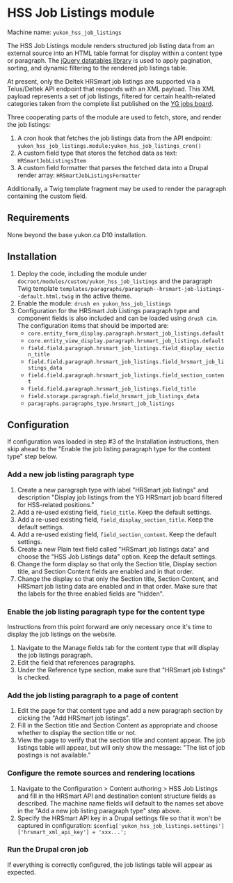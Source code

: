# HSS Job Listings module

Machine name: `yukon_hss_job_listings`

The HSS Job Listings module renders structured job listing data from an external source
into an HTML table format for display within a content type or paragraph.
The [jQuery datatables library](https://datatables.net) is used to apply pagination,
sorting, and dynamic filtering to the rendered job listings table.

At present, only the Deltek HRSmart job listings are supported via a Telus/Deltek API
endpoint that responds with an XML payload.
This XML payload represents a set of job listings, filtered for certain health-related
categories taken from the complete list published on the
[YG jobs board](https://yukongovernment.hua.hrsmart.com/hr/ats/JobSearch/viewAll).

Three cooperating parts of the module are used to fetch, store, and render the job
listings:

1. A cron hook that fetches the job listings data from the API endpoint:
   `yukon_hss_job_listings.module:yukon_hss_job_listings_cron()`
2. A custom field type that stores the fetched data as text: `HRSmartJobListingsItem`
3. A custom field formatter that parses the fetched data into a Drupal render array:
   `HRSmartJobListingsFormatter`

Additionally, a Twig template fragment may be used to render the paragraph containing
the custom field.

## Requirements

None beyond the base yukon.ca D10 installation.

## Installation

1. Deploy the code, including the module under
   `docroot/modules/custom/yukon_hss_job_listings` and the paragraph Twig template
   `templates/paragraphs/paragraph--hrsmart-job-listings--default.html.twig` in the
   active theme.
2. Enable the module: `drush en yukon_hss_job_listings`
3. Configuration for the HRSmart Job Listings paragraph type and component fields is
   also included and can be loaded using `drush cim`.
   The configuration items that should be imported are:
   - `core.entity_form_display.paragraph.hrsmart_job_listings.default`
   - `core.entity_view_display.paragraph.hrsmart_job_listings.default`
   - `field.field.paragraph.hrsmart_job_listings.field_display_section_title`
   - `field.field.paragraph.hrsmart_job_listings.field_hrsmart_job_listings_data`
   - `field.field.paragraph.hrsmart_job_listings.field_section_content`
   - `field.field.paragraph.hrsmart_job_listings.field_title`
   - `field.storage.paragraph.field_hrsmart_job_listings_data`
   - `paragraphs.paragraphs_type.hrsmart_job_listings`

## Configuration

If configuration was loaded in step #3 of the Installation instructions, then skip ahead
to the "Enable the job listing paragraph type for the content type" step below.

### Add a new job listing paragraph type

1. Create a new paragraph type with label "HRSmart job listings" and description
   "Display job listings from the YG HRSmart job board filtered for HSS-related
   positions."
2. Add a re-used existing field, `field_title`.
   Keep the default settings.
3. Add a re-used existing field, `field_display_section_title`.
   Keep the default settings.
4. Add a re-used existing field, `field_section_content`.
   Keep the default settings.
5. Create a new Plain text field called "HRSmart job listings data" and choose the
   "HSS Job Listings data" option.
   Keep the default settings.
6. Change the form display so that only the Section title, Display section title,
   and Section Content fields are enabled and in that order.
7. Change the display so that only the Section title, Section Content,
   and HRSmart job listing data are enabled and in that order.
   Make sure that the labels for the three enabled fields are "hidden".

### Enable the job listing paragraph type for the content type

Instructions from this point forward are only necessary once it's time to display the
job listings on the website.

1. Navigate to the Manage fields tab for the content type that will display the job
   listings paragraph.
2. Edit the field that references paragraphs.
3. Under the Reference type section, make sure that "HRSmart job listings" is checked.

### Add the job listing paragraph to a page of content

1. Edit the page for that content type and add a new paragraph section by clicking the
   "Add HRSmart job listings".
2. Fill in the Section title and Section Content as appropriate and choose whether to
   display the section title or not.
3. View the page to verify that the section title and content appear.
   The job listings table will appear, but will only show the message:
   "The list of job postings is not available."

### Configure the remote sources and rendering locations

1. Navigate to the Configuration > Content authoring > HSS Job Listings and fill in the
   HRSmart API and destination content structure fields as described.
   The machine name fields will default to the names set above in the
   "Add a new job listing paragraph type" step above.
2. Specify the HRSmart API key in a Drupal settings file so that it won't be captured
   in configuration:
   `$config['yukon_hss_job_listings.settings']['hrsmart_xml_api_key'] = 'xxx...';`

### Run the Drupal cron job

If everything is correctly configured, the job listings table will appear as expected.
